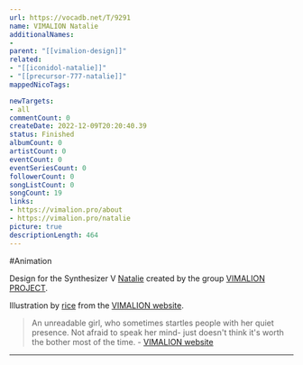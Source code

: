 ```yaml
---
url: https://vocadb.net/T/9291
name: VIMALION Natalie
additionalNames: 
- 
parent: "[[vimalion-design]]"
related:
- "[[iconidol-natalie]]"
- "[[precursor-777-natalie]]"
mappedNicoTags:

newTargets:
- all
commentCount: 0
createDate: 2022-12-09T20:20:40.39
status: Finished
albumCount: 0
artistCount: 0
eventCount: 0
eventSeriesCount: 0
followerCount: 0
songListCount: 0
songCount: 19
links: 
- https://vimalion.pro/about
- https://vimalion.pro/natalie
picture: true
descriptionLength: 464
---
```


#Animation

Design for the Synthesizer V [Natalie](https://vocadb.net/Ar/109075) created by the group [VIMALION PROJECT](https://vocadb.net/Ar/110180).

Illustration by [rice](https://vocadb.net/Ar/69939) from the [VIMALION website](https://vimalion.pro/).

> An unreadable girl, who sometimes startles people with her quiet presence. Not afraid to speak her mind- just doesn't think it's worth the bother most of the time. 
\- [VIMALION website](https://vimalion.pro/natalie)

---

